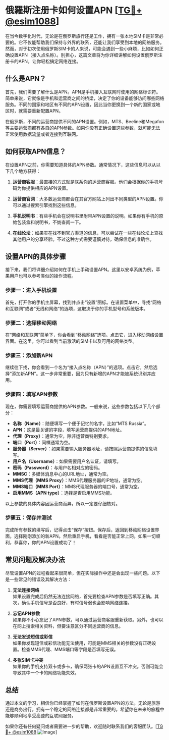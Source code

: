# 俄羅斯注册卡如何设置APN [[TG💪+ @esim1088](https://t.me/s/esim1088)]

在当今数字化时代，无论是在俄罗斯旅行还是工作，拥有一张本地SIM卡是非常必要的。它不仅能帮助我们保持与外界的联系，还能让我们享受到本地的网络服务。然而，对于初次使用俄罗斯SIM卡的人来说，可能会遇到一些小麻烦，比如如何正确设置APN（接入点名称）。别担心，这篇文章将为你详细讲解如何设置俄罗斯注册卡的APN，让你轻松搞定网络连接。

## 什么是APN？

首先，我们需要了解什么是APN。APN是手机接入互联网时使用的网络标识符。简单来说，它就像是手机和运营商之间的桥梁，决定了你的设备能够访问哪些网络服务。不同的国家和地区有不同的APN设置，因此当你更换到一个新的国家或地区时，就需要重新配置APN。

在俄罗斯，不同的运营商提供不同的APN设置。例如，MTS、Beeline和Megafon等主要运营商都有各自的APN参数。如果你没有正确设置这些参数，就可能无法正常使用数据流量或者连接到互联网。

## 如何获取APN信息？

在设置APN之前，你需要知道具体的APN参数。通常情况下，这些信息可以从以下几个地方获得：

1. **运营商客服**：最直接的方式就是联系你的运营商客服。他们会根据你的手机号码为你提供相应的APN设置。
   
2. **运营商官网**：大多数运营商都会在其官方网站上列出不同类型的APN设置。你可以通过搜索引擎找到这些信息。

3. **手机说明书**：有些手机会在说明书里附带APN设置的说明。如果你有手机的原始包装盒和说明书，不妨查阅一下。

4. **在线论坛**：如果实在找不到官方渠道的信息，可以尝试在一些在线论坛上查找其他用户的分享经验。不过这种方式需要谨慎对待，确保信息的准确性。

## 设置APN的具体步骤

接下来，我们将详细介绍如何在手机上手动设置APN。这里以安卓系统为例，苹果用户也可以参考类似的操作流程。

### 步骤一：进入手机设置

首先，打开你的手机主屏幕，找到并点击“设置”图标。在设置菜单中，寻找“网络和互联网”或者“无线和网络”的选项，这取决于你的手机型号和系统版本。

### 步骤二：选择移动网络

在“网络和互联网”菜单下，你会看到“移动网络”选项。点击它，进入移动网络设置界面。在这里，你可以看到当前激活的SIM卡以及可用的网络类型。

### 步骤三：添加新APN

继续往下找，你会看到一个名为“接入点名称（APN）”的选项。点击它，然后选择“添加新APN”。这一步非常重要，因为只有新增的APN才能被系统识别并应用。

### 步骤四：填写APN参数

现在，你需要填写运营商提供的APN参数。一般来说，这些参数包括以下几个部分：

- **名称（Name）**：随便填写一个便于记忆的名字，比如“MTS Russia”。
- **APN**：这是最关键的字段，填写运营商提供的APN地址。
- **代理（Proxy）**：通常为空，除非运营商特别要求。
- **端口（Port）**：同样通常为空。
- **服务器（Server）**：如果需要输入服务器地址，请按照运营商提供的信息填写。
- **用户名（Username）**：如果需要用户名认证，请填写。
- **密码（Password）**：与用户名相对应的密码。
- **MMSC**：多媒体消息中心的URL地址，通常为空。
- **MMS代理（MMS Proxy）**：MMS代理服务器的IP地址，通常为空。
- **MMS端口（MMS Port）**：MMS代理服务器的端口号，通常为空。
- **启用MMS（APN type）**：选择是否启用MMS功能。

以上参数的具体内容因运营商而异，所以一定要仔细核对。

### 步骤五：保存并测试

完成所有参数的填写后，记得点击“保存”按钮。保存后，返回到移动网络设置界面，选择刚刚添加的新APN。然后重启手机，看看是否能正常上网。如果一切顺利，恭喜你，你的APN设置成功了！

## 常见问题及解决办法

尽管设置APN的过程看起来很简单，但在实际操作中还是会出现一些问题。以下是一些常见的错误及其解决方法：

1. **无法连接网络**  
   如果设置完成后仍然无法连接网络，首先要检查APN参数是否填写正确。其次，确认手机信号是否良好，有时信号弱也会影响网络连接。

2. **忘记APN参数**  
   如果你不小心忘记了APN参数，可以通过运营商客服重新获取。另外，也可以在网上搜索相关资料，但要注意区分不同运营商的信息。

3. **无法发送短信或彩信**  
   如果你发现短信或彩信功能无法使用，可能是MMS相关的参数没有正确设置。检查MMS代理、MMS端口等字段是否填写无误。

4. **多张SIM卡冲突**  
   如果你的手机支持双卡或多卡，确保两张卡的APN设置互不冲突。否则可能会导致其中一个卡的网络功能失效。

## 总结

通过本文的学习，相信你已经掌握了如何在俄罗斯设置APN的方法。无论是旅游还是商务出行，拥有一个稳定的网络连接都是非常重要的。希望你在未来的旅程中能够顺利地享受高速的互联网服务。

如果你还有任何疑问或者需要进一步的帮助，欢迎随时联系我们的客服团队。[[TG💪+ @esim1088](https://t.me/s/esim1088) ![Image](https://i.postimg.cc/4NQfJmqS/Snipaste-2025-05-13-00-14-12.png)]